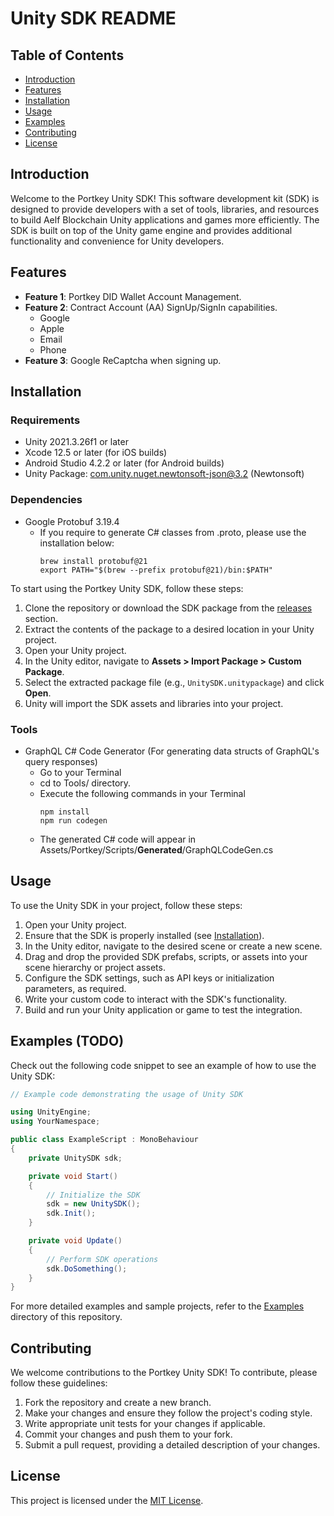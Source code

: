 # Unity SDK README

## Table of Contents
- [Introduction](#introduction)
- [Features](#features)
- [Installation](#installation)
- [Usage](#usage)
- [Examples](#examples)
- [Contributing](#contributing)
- [License](#license)

## Introduction
Welcome to the Portkey Unity SDK! This software development kit (SDK) is designed to provide developers with a set of tools, libraries, and resources to build Aelf Blockchain Unity applications and games more efficiently. The SDK is built on top of the Unity game engine and provides additional functionality and convenience for Unity developers.

## Features
- **Feature 1**: Portkey DID Wallet Account Management.
- **Feature 2**: Contract Account (AA) SignUp/SignIn capabilities.
  - Google
  - Apple
  - Email
  - Phone
- **Feature 3**: Google ReCaptcha when signing up.

## Installation

### Requirements
- Unity 2021.3.26f1 or later
- Xcode 12.5 or later (for iOS builds)
- Android Studio 4.2.2 or later (for Android builds)
- Unity Package: com.unity.nuget.newtonsoft-json@3.2 (Newtonsoft)

### Dependencies
- Google Protobuf 3.19.4
    - If you require to generate C# classes from .proto, please use the installation below:
        ```
        brew install protobuf@21
        export PATH="$(brew --prefix protobuf@21)/bin:$PATH"
        ```

To start using the Portkey Unity SDK, follow these steps:

1. Clone the repository or download the SDK package from the [releases](https://github.com/Portkey-Wallet/portkey-unity-sdk/releases) section.
2. Extract the contents of the package to a desired location in your Unity project.
3. Open your Unity project.
4. In the Unity editor, navigate to **Assets > Import Package > Custom Package**.
5. Select the extracted package file (e.g., `UnitySDK.unitypackage`) and click **Open**.
6. Unity will import the SDK assets and libraries into your project.

### Tools
- GraphQL C# Code Generator (For generating data structs of GraphQL's query responses)
    - Go to your Terminal
    - cd to Tools/ directory.
    - Execute the following commands in your Terminal
        ```
        npm install
        npm run codegen
        ```
    - The generated C# code will appear in Assets/Portkey/Scripts/__Generated__/GraphQLCodeGen.cs

## Usage
To use the Unity SDK in your project, follow these steps:

1. Open your Unity project.
2. Ensure that the SDK is properly installed (see [Installation](#installation)).
3. In the Unity editor, navigate to the desired scene or create a new scene.
4. Drag and drop the provided SDK prefabs, scripts, or assets into your scene hierarchy or project assets.
5. Configure the SDK settings, such as API keys or initialization parameters, as required.
6. Write your custom code to interact with the SDK's functionality.
7. Build and run your Unity application or game to test the integration.

## Examples (TODO)
Check out the following code snippet to see an example of how to use the Unity SDK:

```csharp
// Example code demonstrating the usage of Unity SDK

using UnityEngine;
using YourNamespace;

public class ExampleScript : MonoBehaviour
{
    private UnitySDK sdk;

    private void Start()
    {
        // Initialize the SDK
        sdk = new UnitySDK();
        sdk.Init();
    }

    private void Update()
    {
        // Perform SDK operations
        sdk.DoSomething();
    }
}
```

For more detailed examples and sample projects, refer to the [Examples](examples/) directory of this repository.

## Contributing
We welcome contributions to the Portkey Unity SDK! To contribute, please follow these guidelines:

1. Fork the repository and create a new branch.
2. Make your changes and ensure they follow the project's coding style.
3. Write appropriate unit tests for your changes if applicable.
4. Commit your changes and push them to your fork.
5. Submit a pull request, providing a detailed description of your changes.

## License
This project is licensed under the [MIT License](LICENSE.txt).